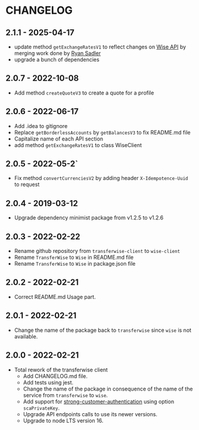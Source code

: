 # CHANGELOG

## 2.1.1 - 2025-04-17

- update method `getExchangeRatesV1` to reflect changes on [Wise API](https://docs.wise.com/api-docs/api-reference/rate) by merging work done by [Ryan Sadler](https://github.com/rrx)
- upgrade a bunch of dependencies

## 2.0.7 - 2022-10-08

- Add method `createQuoteV3` to create a quote for a profile

## 2.0.6 - 2022-06-17

- Add .idea to gitignore
- Replace `getBorderlessAccounts` by `getBalancesV3` to fix README.md file
- Capitalize name of each API section
- add method `getExchangeRatesV1` to class WiseClient

## 2.0.5 - 2022-05-2`

- Fix method `convertCurrenciesV2` by adding header `X-Idempotence-Uuid` to request

## 2.0.4 - 2019-03-12

- Upgrade dependency minimist package from v1.2.5 to v1.2.6

## 2.0.3 - 2022-02-22

- Rename github repository from `transferwise-client` to `wise-client`
- Rename `TransferWise` to `Wise` in README.md file
- Rename `TransferWise` to `Wise` in package.json file

## 2.0.2 - 2022-02-21

- Correct README.md Usage part.

## 2.0.1 - 2022-02-21

- Change the name of the package back to `transferwise` since `wise` is not available.

## 2.0.0 - 2022-02-21

- Total rework of the transferwise client
  - Add CHANGELOG.md file.
  - Add tests using jest.
  - Change the name of the package in consequence of the name of the service from `transferwise` to `wise`.
  - Add support for [strong-customer-authentication](https://api-docs.transferwise.com/#strong-customer-authentication) using option `scaPrivateKey`.
  - Upgrade API endpoints calls to use its newer versions.
  - Upgrade to node LTS version 16.
